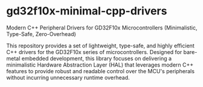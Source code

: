# gd32f10x-minimal-cpp-drivers
Modern C++ Peripheral Drivers for GD32F10x Microcontrollers (Minimalistic, Type-Safe, Zero-Overhead)

This repository provides a set of lightweight, type-safe, and highly efficient C++ drivers for the GD32F10x series of microcontrollers. Designed for bare-metal embedded development, this library focuses on delivering a minimalistic Hardware Abstraction Layer (HAL) that leverages modern C++ features to provide robust and readable control over the MCU's peripherals without incurring unnecessary runtime overhead.
